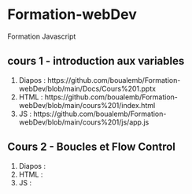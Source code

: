 # Formation-webDev
Formation Javascript

## cours 1 - introduction aux variables
 <ol>
    <li> Diapos : https://github.com/boualemb/Formation-webDev/blob/main/Docs/Cours%201.pptx
    <li> HTML : https://github.com/boualemb/Formation-webDev/blob/main/cours%201/index.html
    <li> JS : https://github.com/boualemb/Formation-webDev/blob/main/cours%201/js/app.js
 </ol>

## Cours 2 - Boucles et Flow Control 

 <ol>
   <li> Diapos :
   <li> HTML :
   <li> JS : 
 </ol>